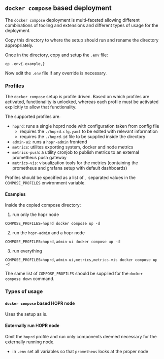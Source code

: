 ## `docker compose` based deployment

The `docker compose` deployment is multi-faceted allowing different combinations of tooling and extensions and different types of usage for the deployment.

Copy this directory to where the setup should run and rename the directory appropriately.

Once in the directory, copy and setup the `.env` file:

```shell
cp .env{.example,}
```

Now edit the `.env` file if any override is necessary.

### Profiles

The `docker compose` setup is profile driven. Based on which profiles are activated, functionality is unlocked, whereas each profile must be activated explicitly to allow that functionality.

The supported profiles are:

- `hoprd`: runs a single hoprd node with configuration taken from config file
  - requires the `./hoprd.cfg.yaml` to be edited with relevant information
  - requires the `./hoprd.id` file to be supplied inside the directory
- `admin-ui`: runs a `hopr-admin` frontend
- `metrics`: utilites exporting system, docker and node metrics
- `metrics-push`: a utility cronjob to publish metrics to an external prometheus push gateway
- `metrics-vis`: visualization tools for the metrics (containing the prometheus and grafana setup with default dashboards)

Profiles should be specified as a list of `,` separated values in the `COMPOSE_PROFILES` environment variable.

#### Examples

Inside the copied compose directory:

1. run only the hopr node

```shell
COMPOSE_PROFILES=hoprd docker compose up -d
```

2. run the `hopr-admin` and a hopr node

```shell
COMPOSE_PROFILES=hoprd,admin-ui docker compose up -d
```

3. run everything

```shell
COMPOSE_PROFILES=hoprd,admin-ui,metrics,metrics-vis docker compose up -d
```

The same list of `COMPOSE_PROFILES` should be supplied for the `docker compose down` command.

### Types of usage

#### `docker compose` based HOPR node

Uses the setup as is.

#### Externally run HOPR node

Omit the `hoprd` profile and run only components deemed necessary for the externally running node.

- in `.env` set all variables so that `prometheus` looks at the proper node
